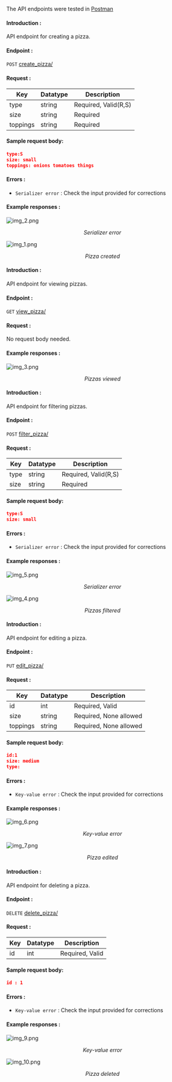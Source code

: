 The API endpoints were tested in [Postman](https://www.getpostman.com/collections/c05ea3bf772c24c1eecb)

#### Introduction :

API endpoint for creating a pizza.

#### Endpoint :

```POST``` <a href = "http://127.0.0.1:8000/create_pizza/">create_pizza/</a>

#### Request :

| Key   |  Datatype |Description   |
| ------------ | ------------ | ------------ |
| type | string | Required, Valid(R,S) |
| size | string | Required |
| toppings | string | Required |

#### Sample request body:

```json
type:S
size: small
toppings: onions tomatoes things
```

#### Errors :

* ```Serializer error```  : Check the input provided for corrections

#### Example responses :

![img_2.png](doc_images/img_2.png)
<center><i>Serializer error</i></center>

![img_1.png](doc_images/img_1.png)
<center><i>Pizza created</i></center>

#### Introduction :

API endpoint for viewing pizzas.

#### Endpoint :

```GET``` <a href = "http://127.0.0.1:8000/view_pizza/">view_pizza/</a>

#### Request :

No request body needed.

#### Example responses :

![img_3.png](doc_images/img_3.png)
<center><i>Pizzas viewed</i></center>

#### Introduction :

API endpoint for filtering pizzas.

#### Endpoint :

```POST``` <a href = "http://127.0.0.1:8000/filter_pizza/">filter_pizza/</a>

#### Request :

| Key   |  Datatype |Description   |
| ------------ | ------------ | ------------ |
| type | string | Required, Valid(R,S) |
| size | string | Required |

#### Sample request body:

```json
type:S
size: small
```

#### Errors :

* ```Serializer error```  : Check the input provided for corrections

#### Example responses :

![img_5.png](doc_images/img_5.png)
<center><i>Serializer error</i></center>

![img_4.png](doc_images/img_4.png)
<center><i>Pizzas filtered</i></center>

#### Introduction :

API endpoint for editing a pizza.

#### Endpoint :

```PUT``` <a href = "http://127.0.0.1:8000/edit_pizza/">edit_pizza/</a>

#### Request :

| Key   |  Datatype |Description   |
| ------------ | ------------ | ------------ |
| id | int | Required, Valid |
| size | string | Required, None allowed |
| toppings | string | Required, None allowed |

#### Sample request body:

```json
id:1
size: medium
type:
```

#### Errors :

* ```Key-value error```  : Check the input provided for corrections

#### Example responses :

![img_6.png](doc_images/img_6.png)
<center><i>Key-value error</i></center>

![img_7.png](doc_images/img_7.png)
<center><i>Pizza edited</i></center>

#### Introduction :

API endpoint for deleting a pizza.

#### Endpoint :

```DELETE``` <a href = "http://127.0.0.1:8000/delete_pizza/">delete_pizza/</a>

#### Request :

| Key   |  Datatype |Description   |
| ------------ | ------------ | ------------ |
| id | int | Required, Valid |

#### Sample request body:

```json
id : 1
```

#### Errors :

* ```Key-value error```  : Check the input provided for corrections

#### Example responses :

![img_9.png](doc_images/img_9.png)
<center><i>Key-value error</i></center>

![img_10.png](doc_images/img_10.png)
<center><i>Pizza deleted</i></center>